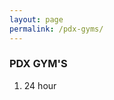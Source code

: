 ```yaml
---
layout: page
permalink: /pdx-gyms/
---
```


<div class="post-content">
	<div class="padded-text">
		<h3>PDX GYM'S</h3>
		<ol>
			<li>24 hour</li>
		</ol>
	</div>
</div>